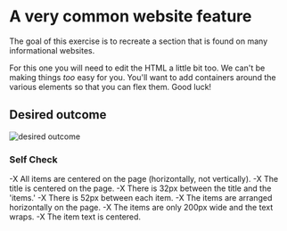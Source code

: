 # A very common website feature

The goal of this exercise is to recreate a section that is found on many informational websites.

For this one you will need to edit the HTML a little bit too. We can't be making things _too_ easy for you. You'll want to add containers around the various elements so that you can flex them. Good luck!

## Desired outcome

![desired outcome](./desired-outcome.png)

### Self Check

-X All items are centered on the page (horizontally, not vertically).
-X The title is centered on the page.
-X There is 32px between the title and the 'items.'
-X There is 52px between each item.
-X The items are arranged horizontally on the page.
-X The items are only 200px wide and the text wraps.
-X The item text is centered.

